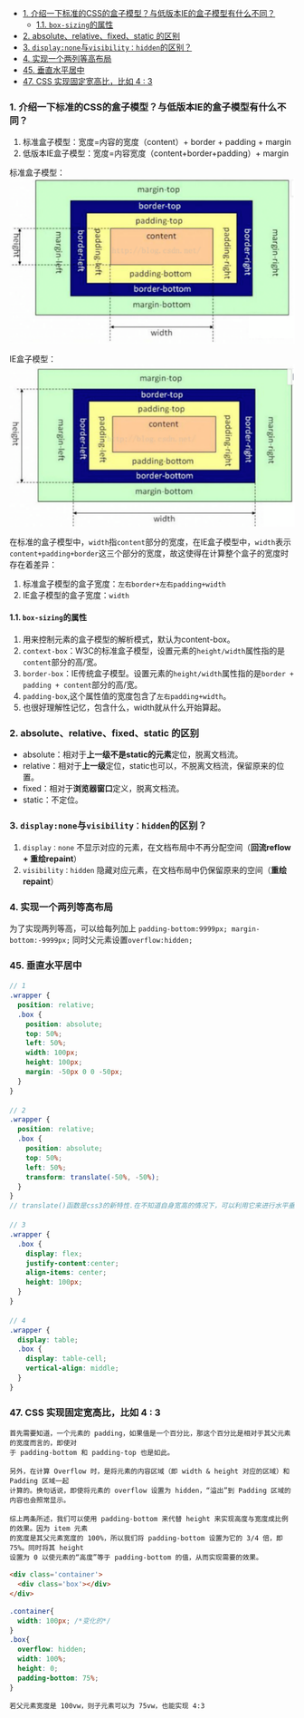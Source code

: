 - [1. 介绍一下标准的CSS的盒子模型？与低版本IE的盒子模型有什么不同？](#1-介绍一下标准的css的盒子模型与低版本ie的盒子模型有什么不同)
  - [1.1. `box-sizing`的属性](#11-box-sizing的属性)
- [2. absolute、relative、fixed、static 的区别](#2-absoluterelativefixedstatic-的区别)
- [3. `display:none`与`visibility：hidden`的区别？](#3-displaynone与visibilityhidden的区别)
- [4. 实现一个两列等高布局](#4-实现一个两列等高布局)
- [45. 垂直水平居中](#45-垂直水平居中)
- [47. CSS 实现固定宽高比，比如 4 : 3](#47-css-实现固定宽高比比如-4--3)


### 1. 介绍一下标准的CSS的盒子模型？与低版本IE的盒子模型有什么不同？

1. 标准盒子模型：宽度=内容的宽度（content）+ border + padding + margin
2. 低版本IE盒子模型：宽度=内容宽度（content+border+padding）+ margin

标准盒子模型：
![标准盒子模型](../../imgs/standard_box_model.png)

IE盒子模型：
![IE盒子模型](../../imgs/ie_box_model.png)

在标准的盒子模型中，`width`指`content`部分的宽度，在IE盒子模型中，`width`表示`content+padding+border`这三个部分的宽度，故这使得在计算整个盒子的宽度时存在着差异：

1. 标准盒子模型的盒子宽度：`左右border+左右padding+width`
2. IE盒子模型的盒子宽度：`width`

#### 1.1. `box-sizing`的属性

1. 用来控制元素的盒子模型的解析模式，默认为content-box。
2. `context-box`：W3C的标准盒子模型，设置元素的`height/width`属性指的是`content`部分的高/宽。
3. `border-box`：IE传统盒子模型。设置元素的`height/width`属性指的是`border + padding + content`部分的高/宽。
4. `padding-box`,这个属性值的宽度包含了`左右padding+width`。
5. 也很好理解性记忆，包含什么，width就从什么开始算起。



### 2. absolute、relative、fixed、static 的区别
- absolute：相对于**上一级不是static的元素**定位，脱离文档流。
- relative：相对于**上一级**定位，static也可以，不脱离文档流，保留原来的位置。
- fixed：相对于**浏览器窗口**定义，脱离文档流。
- static：不定位。



### 3. `display:none`与`visibility：hidden`的区别？
1. `display：none` 不显示对应的元素，在文档布局中不再分配空间（**回流reflow + 重绘repaint**）
2. `visibility：hidden` 隐藏对应元素，在文档布局中仍保留原来的空间（**重绘repaint**）




### 4. 实现一个两列等高布局

为了实现两列等高，可以给每列加上 `padding-bottom:9999px; margin-bottom:-9999px;`
同时父元素设置`overflow:hidden;`


### 45. 垂直水平居中

```scss
// 1
.wrapper {
  position: relative;
  .box {
    position: absolute;
    top: 50%;
    left: 50%;
    width: 100px;
    height: 100px;
    margin: -50px 0 0 -50px;
  }
}

// 2
.wrapper {
  position: relative;
  .box {
    position: absolute;
    top: 50%;
    left: 50%;
    transform: translate(-50%, -50%);
  }
}
// translate()函数是css3的新特性.在不知道自身宽高的情况下，可以利用它来进行水平垂直居中

// 3
.wrapper {
  .box {
    display: flex;
    justify-content:center;
    align-items: center;
    height: 100px;
  }
}

// 4
.wrapper {
  display: table;
  .box {
    display: table-cell;
    vertical-align: middle;
  }
}
```

### 47. CSS 实现固定宽高比，比如 4 : 3
```
首先需要知道，一个元素的 padding，如果值是一个百分比，那这个百分比是相对于其父元素的宽度而言的，即使对
于 padding-bottom 和 padding-top 也是如此。

另外，在计算 Overflow 时，是将元素的内容区域（即 width & height 对应的区域）和 Padding 区域一起
计算的。换句话说，即使将元素的 overflow 设置为 hidden，“溢出”到 Padding 区域的内容也会照常显示。

综上两条所述，我们可以使用 padding-bottom 来代替 height 来实现高度与宽度成比例的效果。因为 item 元素
的宽度是其父元素宽度的 100%，所以我们将 padding-bottom 设置为它的 3/4 倍，即 75%。同时将其 height 
设置为 0 以使元素的“高度”等于 padding-bottom 的值，从而实现需要的效果。
```
```html
<div class='container'>
  <div class='box'></div>
</div>
```
```css
.container{
  width: 100px; /*变化的*/
}
.box{
  overflow: hidden;
  width: 100%;
  height: 0;
  padding-bottom: 75%;
}
```

```
若父元素宽度是 100vw，则子元素可以为 75vw，也能实现 4:3
```
